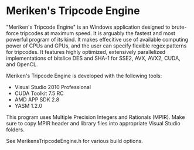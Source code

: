 Meriken's Tripcode Engine
=========================

"Meriken's Tripcode Engine" is an Windows application designed to brute-force tripcodes at maximum speed. 
It is arguably the fastest and most powerful program of its kind. It makes effecitive use of available computing power of CPUs and GPUs, 
and the user can specify flexible regex patterns for tripcodes. It features highly optimized, extensively parallelized 
implementations of bitslice DES and SHA-1 for SSE2, AVX, AVX2, CUDA, and OpenCL.

Meriken's Tripcode Engine is developed with the following tools:
* Visual Studio 2010 Professional
* CUDA Toolkit 7.5 RC
* AMD APP SDK 2.8
* YASM 1.2.0

This program uses Multiple Precision Integers and Rationals (MPIR). Make sure to copy MPIR header and library files into appropriate Visual Studio folders.

See MerikensTripcodeEngine.h for various build options.